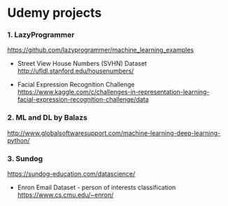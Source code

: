 # Udemy projects


### 1. LazyProgrammer
https://github.com/lazyprogrammer/machine_learning_examples

* Street View House Numbers (SVHN) Dataset
http://ufldl.stanford.edu/housenumbers/

* Facial Expression Recognition Challenge
https://www.kaggle.com/c/challenges-in-representation-learning-facial-expression-recognition-challenge/data



### 2. ML and DL by Balazs
http://www.globalsoftwaresupport.com/machine-learning-deep-learning-python/



### 3. Sundog
https://sundog-education.com/datascience/

* Enron Email Dataset - person of interests classification
https://www.cs.cmu.edu/~enron/

